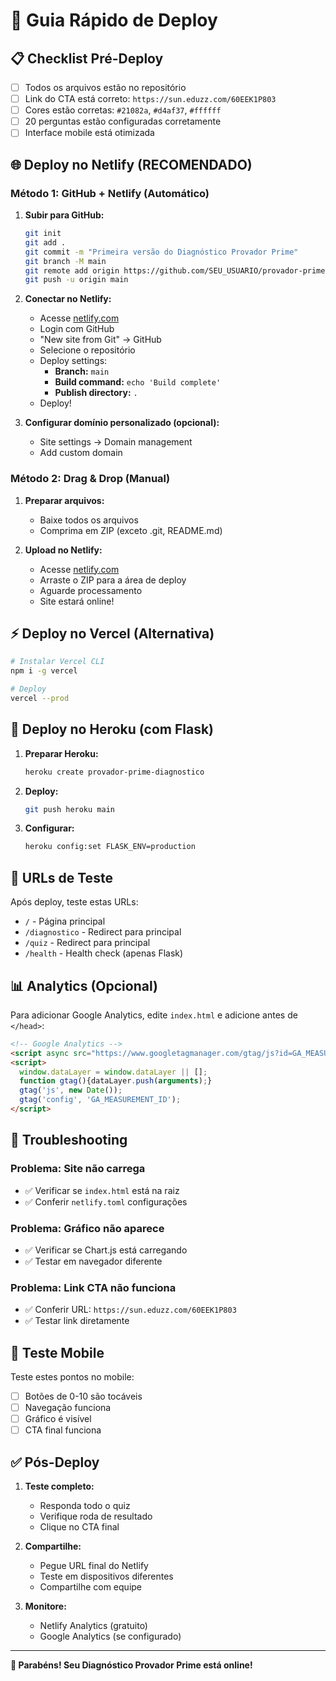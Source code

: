 # 🚀 Guia Rápido de Deploy

## 📋 Checklist Pré-Deploy

- [ ] Todos os arquivos estão no repositório
- [ ] Link do CTA está correto: `https://sun.eduzz.com/60EEK1P803`
- [ ] Cores estão corretas: `#21082a`, `#d4af37`, `#ffffff`
- [ ] 20 perguntas estão configuradas corretamente
- [ ] Interface mobile está otimizada

## 🌐 Deploy no Netlify (RECOMENDADO)

### Método 1: GitHub + Netlify (Automático)

1. **Subir para GitHub:**
   ```bash
   git init
   git add .
   git commit -m "Primeira versão do Diagnóstico Provador Prime"
   git branch -M main
   git remote add origin https://github.com/SEU_USUARIO/provador-prime-diagnostico.git
   git push -u origin main
   ```

2. **Conectar no Netlify:**
   - Acesse [netlify.com](https://netlify.com)
   - Login com GitHub
   - "New site from Git" → GitHub
   - Selecione o repositório
   - Deploy settings:
     - **Branch:** `main`
     - **Build command:** `echo 'Build complete'`
     - **Publish directory:** `.`
   - Deploy!

3. **Configurar domínio personalizado (opcional):**
   - Site settings → Domain management
   - Add custom domain

### Método 2: Drag & Drop (Manual)

1. **Preparar arquivos:**
   - Baixe todos os arquivos
   - Comprima em ZIP (exceto .git, README.md)

2. **Upload no Netlify:**
   - Acesse [netlify.com](https://netlify.com)
   - Arraste o ZIP para a área de deploy
   - Aguarde processamento
   - Site estará online!

## ⚡ Deploy no Vercel (Alternativa)

```bash
# Instalar Vercel CLI
npm i -g vercel

# Deploy
vercel --prod
```

## 🐍 Deploy no Heroku (com Flask)

1. **Preparar Heroku:**
   ```bash
   heroku create provador-prime-diagnostico
   ```

2. **Deploy:**
   ```bash
   git push heroku main
   ```

3. **Configurar:**
   ```bash
   heroku config:set FLASK_ENV=production
   ```

## 🔧 URLs de Teste

Após deploy, teste estas URLs:

- `/` - Página principal
- `/diagnostico` - Redirect para principal
- `/quiz` - Redirect para principal
- `/health` - Health check (apenas Flask)

## 📊 Analytics (Opcional)

Para adicionar Google Analytics, edite `index.html` e adicione antes de `</head>`:

```html
<!-- Google Analytics -->
<script async src="https://www.googletagmanager.com/gtag/js?id=GA_MEASUREMENT_ID"></script>
<script>
  window.dataLayer = window.dataLayer || [];
  function gtag(){dataLayer.push(arguments);}
  gtag('js', new Date());
  gtag('config', 'GA_MEASUREMENT_ID');
</script>
```

## 🚨 Troubleshooting

### Problema: Site não carrega
- ✅ Verificar se `index.html` está na raiz
- ✅ Conferir `netlify.toml` configurações

### Problema: Gráfico não aparece
- ✅ Verificar se Chart.js está carregando
- ✅ Testar em navegador diferente

### Problema: Link CTA não funciona
- ✅ Conferir URL: `https://sun.eduzz.com/60EEK1P803`
- ✅ Testar link diretamente

## 📱 Teste Mobile

Teste estes pontos no mobile:
- [ ] Botões de 0-10 são tocáveis
- [ ] Navegação funciona
- [ ] Gráfico é visível
- [ ] CTA final funciona

## ✅ Pós-Deploy

1. **Teste completo:**
   - Responda todo o quiz
   - Verifique roda de resultado
   - Clique no CTA final

2. **Compartilhe:**
   - Pegue URL final do Netlify
   - Teste em dispositivos diferentes
   - Compartilhe com equipe

3. **Monitore:**
   - Netlify Analytics (gratuito)
   - Google Analytics (se configurado)

---

**🎉 Parabéns! Seu Diagnóstico Provador Prime está online!**
